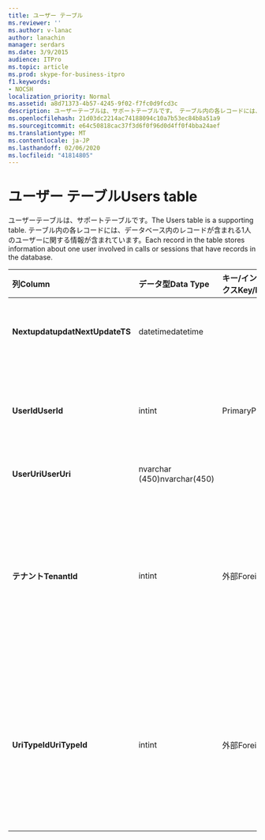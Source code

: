 ```yaml
---
title: ユーザー テーブル
ms.reviewer: ''
ms.author: v-lanac
author: lanachin
manager: serdars
ms.date: 3/9/2015
audience: ITPro
ms.topic: article
ms.prod: skype-for-business-itpro
f1.keywords:
- NOCSH
localization_priority: Normal
ms.assetid: a8d71373-4b57-4245-9f02-f7fc0d9fcd3c
description: ユーザーテーブルは、サポートテーブルです。 テーブル内の各レコードには、データベース内のレコードが含まれる1人のユーザーに関する情報が含まれています。
ms.openlocfilehash: 21d03dc2214ac74188094c10a7b53ec84b8a51a9
ms.sourcegitcommit: e64c50818cac37f3d6f0f96d0d4ff0f4bba24aef
ms.translationtype: MT
ms.contentlocale: ja-JP
ms.lasthandoff: 02/06/2020
ms.locfileid: "41814805"
---
```

# <a name="users-table"></a><span data-ttu-id="2d8bb-104">ユーザー テーブル</span><span class="sxs-lookup"><span data-stu-id="2d8bb-104">Users table</span></span>
 
<span data-ttu-id="2d8bb-105">ユーザーテーブルは、サポートテーブルです。</span><span class="sxs-lookup"><span data-stu-id="2d8bb-105">The Users table is a supporting table.</span></span> <span data-ttu-id="2d8bb-106">テーブル内の各レコードには、データベース内のレコードが含まれる1人のユーザーに関する情報が含まれています。</span><span class="sxs-lookup"><span data-stu-id="2d8bb-106">Each record in the table stores information about one user involved in calls or sessions that have records in the database.</span></span>
  
|<span data-ttu-id="2d8bb-107">**列**</span><span class="sxs-lookup"><span data-stu-id="2d8bb-107">**Column**</span></span>|<span data-ttu-id="2d8bb-108">**データ型**</span><span class="sxs-lookup"><span data-stu-id="2d8bb-108">**Data Type**</span></span>|<span data-ttu-id="2d8bb-109">**キー/インデックス**</span><span class="sxs-lookup"><span data-stu-id="2d8bb-109">**Key/Index**</span></span>|<span data-ttu-id="2d8bb-110">**詳細**</span><span class="sxs-lookup"><span data-stu-id="2d8bb-110">**Details**</span></span>|
|:-----|:-----|:-----|:-----|
|<span data-ttu-id="2d8bb-111">**Nextupdatupdat**</span><span class="sxs-lookup"><span data-stu-id="2d8bb-111">**NextUpdateTS**</span></span> <br/> |<span data-ttu-id="2d8bb-112">datetime</span><span class="sxs-lookup"><span data-stu-id="2d8bb-112">datetime</span></span>  <br/> ||<span data-ttu-id="2d8bb-113">内部使用のタイムスタンプ。</span><span class="sxs-lookup"><span data-stu-id="2d8bb-113">Time stamp for internal use.</span></span>  <br/> |
|<span data-ttu-id="2d8bb-114">**UserId**</span><span class="sxs-lookup"><span data-stu-id="2d8bb-114">**UserId**</span></span> <br/> |<span data-ttu-id="2d8bb-115">int</span><span class="sxs-lookup"><span data-stu-id="2d8bb-115">int</span></span>  <br/> |<span data-ttu-id="2d8bb-116">Primary</span><span class="sxs-lookup"><span data-stu-id="2d8bb-116">Primary</span></span>  <br/> |<span data-ttu-id="2d8bb-117">このユーザーを識別する一意の番号です。</span><span class="sxs-lookup"><span data-stu-id="2d8bb-117">Unique number identifying this user.</span></span>  <br/> |
|<span data-ttu-id="2d8bb-118">**UserUri**</span><span class="sxs-lookup"><span data-stu-id="2d8bb-118">**UserUri**</span></span> <br/> |<span data-ttu-id="2d8bb-119">nvarchar (450)</span><span class="sxs-lookup"><span data-stu-id="2d8bb-119">nvarchar(450)</span></span>  <br/> | <br/> |<span data-ttu-id="2d8bb-120">ユーザー URI。</span><span class="sxs-lookup"><span data-stu-id="2d8bb-120">User URI.</span></span>  <br/> |
|<span data-ttu-id="2d8bb-121">**テナント**</span><span class="sxs-lookup"><span data-stu-id="2d8bb-121">**TenantId**</span></span> <br/> |<span data-ttu-id="2d8bb-122">int</span><span class="sxs-lookup"><span data-stu-id="2d8bb-122">int</span></span>  <br/> |<span data-ttu-id="2d8bb-123">外部</span><span class="sxs-lookup"><span data-stu-id="2d8bb-123">Foreign</span></span>  <br/> |<span data-ttu-id="2d8bb-124">このユーザーのテナント ID。</span><span class="sxs-lookup"><span data-stu-id="2d8bb-124">This user's Tenant ID.</span></span> <span data-ttu-id="2d8bb-125">詳細については、「テナント」の[表](tenants.md)を参照してください。</span><span class="sxs-lookup"><span data-stu-id="2d8bb-125">See the [Tenants table](tenants.md) for more information.</span></span> <br/> |
|<span data-ttu-id="2d8bb-126">**UriTypeId**</span><span class="sxs-lookup"><span data-stu-id="2d8bb-126">**UriTypeId**</span></span> <br/> |<span data-ttu-id="2d8bb-127">int</span><span class="sxs-lookup"><span data-stu-id="2d8bb-127">int</span></span>  <br/> |<span data-ttu-id="2d8bb-128">外部</span><span class="sxs-lookup"><span data-stu-id="2d8bb-128">Foreign</span></span>  <br/> |<span data-ttu-id="2d8bb-129">このユーザーの URI 型。</span><span class="sxs-lookup"><span data-stu-id="2d8bb-129">This user's URI type.</span></span> <span data-ttu-id="2d8bb-130">詳細については、 [UriTypes の表](uritypes.md)を参照してください。</span><span class="sxs-lookup"><span data-stu-id="2d8bb-130">See the [UriTypes table](uritypes.md) for more information.</span></span> <br/> |
   

